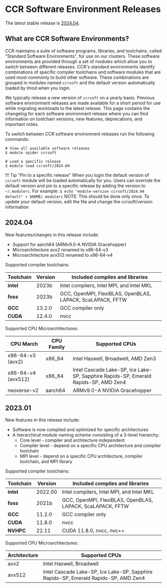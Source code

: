 # CCR Software Environment Releases

The latest stable release is [2024.04](#202404).

## What are CCR Software Environments?

CCR maintains a suite of software programs, libraries, and toolchains, called
"Standard Software Environments", for use on our clusters. These software
environments are provided through a set of modules which allow you to switch
between different releases. CCR's standard environments identify combinations
of specific compiler toolchains and software modules that are used most
commonly to build other software. These combinations are grouped in modules
named `ccrsoft` and the default version automatically loaded by lmod when you
login.

We typically release a new version of `ccrsoft` on a yearly basis. Previous
software environment releases are made available for a short period for use
while migrating workloads to the latest release. This page contains the
changelog for each software environment release where you can find information
on toolchain versions, new features, deprecations, and important notes.

To switch between CCR software environment releases run the following commands:

```
# View all available software releases
$ module spider ccrsoft

# Load a specific release
$ module load ccrsoft/2024.04
```

!!! Tip "Pin to a specific release"
    When you login the default version of `ccrsoft` module will be loaded
    automatically for you. Users can override the default version and pin to a
    specific release by adding the version to `~/.modulerc`.  For
    example:
    ```
    $ echo "module-version ccrsoft/2024.04 default" > $HOME/.modulerc
    ```
    NOTE: This should be done only once.  To update your default version, edit the file and change the ccrsoft/version information  

## 2024.04

New features/changes in this release include:

- Support for aarch64 (ARMv9.0-A NVIDIA Gracehopper)
- Microarchitecture avx2 renamed to x86-64-v3
- Microarchitecture avx512 renamed to x86-64-v4

Supported compiler toolchains:

| Toolchain   | Version | Included compiles and libraries                              |
| ----------- | ------- | ------------------------------------------------------------ |
| **intel**   | 2023b   | Intel compilers, Intel MPI, and Intel MKL                    |
| **foss**    | 2023b   | GCC, OpenMPI, FlexiBLAS, OpenBLAS, LAPACK, ScaLAPACK, FFTW   |
| **GCC**     | 13.2.0  | GCC compiler only                                            |
| **CUDA**    | 12.4.0  | nvcc                                                         |

Supported CPU Microarchitectures:

| CPU March          | CPU Family  | Supported CPUs                                         |
| ------------------ | ----------- | ------------------------------------------------------ |
| x86-64-v3 (avx2)   |  x86\_64    | Intel Haswell, Broadwell, AMD Zen3                     |
| x86-64-v4 (avx512) |  x86\_64    | Intel Cascade Lake-SP, Ice Lake-SP, Sapphire Rapids-SP, Emerald Rapids-SP, AMD Zen4 |
| neoverse-v2        |  aarch64    | ARMv9.0-A NVIDIA Gracehopper                           |

## 2023.01

New features in this release include:

- Software is now compiled and optimized for specific architectures
- A hierarchical module naming scheme consisting of a 3-level hierarchy:
    - Core level - compiler and architecture independent
    - Compiler level - depend on a specific CPU architecture and compiler toolchain
    - MPI level - depend on a specific CPU architecture, compiler toolchain, and MPI library

Supported compiler toolchains:

| Toolchain   | Version | Included compiles and libraries                              |
| ----------- | ------- | ------------------------------------------------------------ |
| **intel**   | 2022.00 | Intel compilers, Intel MPI, and Intel MKL                    |
| **foss**    | 2021b   | GCC, OpenMPI, FlexiBLAS, OpenBLAS, LAPACK, ScaLAPACK, FFTW   |
| **GCC**     | 11.2.0  | GCC compiler only                                            |
| **CUDA**    | 11.8.0  | nvcc                                                         |
| **NVHPC**   | 22.11   | CUDA 11.8.0, nvcc, nvc++                                     |

Supported CPU Microarchitectures:

| Architecture  | Supported CPUs                                             |
| ------------- | ---------------------------------------------------------- |
| avx2          | Intel Haswell, Broadwell                                   |
| avx512        | Intel Cascade Lake-SP, Ice Lake-SP, Sapphire Rapids-SP, Emerald Rapids-SP, AMD Zen4               |


